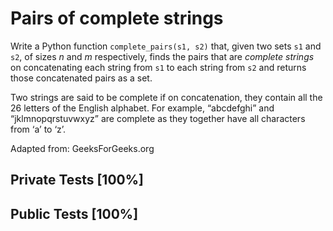 # Pairs of complete strings

Write a Python function `complete_pairs(s1, s2)` that, given two sets `s1` and `s2`, of sizes *n* and *m* respectively, finds the pairs that are *complete strings* on concatenating each string from `s1` to each string from `s2` and returns those concatenated pairs as a set.


Two strings are said to be complete if on concatenation, they contain all the 26 letters of the English alphabet. For example, “abcdefghi” and “jklmnopqrstuvwxyz” are complete as they together have all characters from ‘a’ to ‘z’.


Adapted from: GeeksForGeeks.org
## Private Tests [100%]

## Public Tests [100%]
